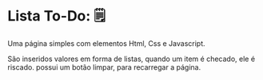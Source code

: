 # Lista To-Do: 🗒️
Uma página simples com elementos Html, Css e Javascript.

São inseridos valores em forma de listas, quando um item é checado, ele é riscado.
possui um botão limpar, para recarregar a página.
